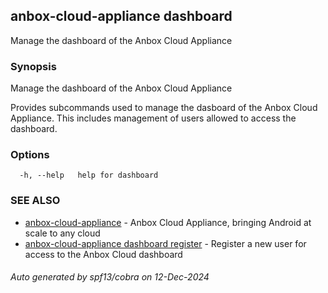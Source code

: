 ## anbox-cloud-appliance dashboard

Manage the dashboard of the Anbox Cloud Appliance

### Synopsis

Manage the dashboard of the Anbox Cloud Appliance

Provides subcommands used to manage the dasboard of the Anbox Cloud Appliance.
This includes management of users allowed to access the dashboard.

### Options

```
  -h, --help   help for dashboard
```

### SEE ALSO

* [anbox-cloud-appliance](anbox-cloud-appliance.md)	 - Anbox Cloud Appliance, bringing Android at scale to any cloud
* [anbox-cloud-appliance dashboard register](anbox-cloud-appliance_dashboard_register.md)	 - Register a new user for access to the Anbox Cloud dashboard

###### Auto generated by spf13/cobra on 12-Dec-2024
